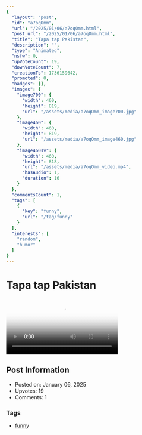```yaml
---
{
  "layout": "post",
  "id": "a7oqOmm",
  "url": "/2025/01/06/a7oqOmm.html",
  "post_url": "/2025/01/06/a7oqOmm.html",
  "title": "Tapa tap Pakistan",
  "description": "",
  "type": "Animated",
  "nsfw": 0,
  "upVoteCount": 19,
  "downVoteCount": 7,
  "creationTs": 1736159642,
  "promoted": 0,
  "badges": [],
  "images": {
    "image700": {
      "width": 460,
      "height": 819,
      "url": "/assets/media/a7oqOmm_image700.jpg"
    },
    "image460": {
      "width": 460,
      "height": 819,
      "url": "/assets/media/a7oqOmm_image460.jpg"
    },
    "image460sv": {
      "width": 460,
      "height": 818,
      "url": "/assets/media/a7oqOmm_video.mp4",
      "hasAudio": 1,
      "duration": 16
    }
  },
  "commentsCount": 1,
  "tags": [
    {
      "key": "funny",
      "url": "/tag/funny"
    }
  ],
  "interests": [
    "random",
    "humor"
  ]
}
---
```


# Tapa tap Pakistan

<video controls playsinline loop poster="/assets/media/a7oqOmm_image460.jpg">
  <source src="/assets/media/a7oqOmm_video.mp4" type="video/mp4">
  Your browser does not support the video tag.
</video>

## Post Information

- Posted on: January 06, 2025
- Upvotes: 19
- Comments: 1

### Tags

- [funny](/tag/funny)
